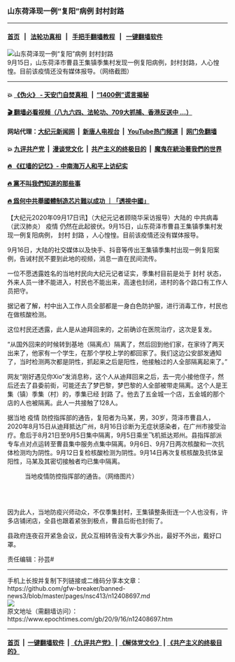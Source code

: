 ### 山东荷泽现一例“复阳”病例 封村封路
------------------------

#### [首页](https://github.com/gfw-breaker/banned-news3/blob/master/README.md) &nbsp;&nbsp;|&nbsp;&nbsp; [法轮功真相](https://github.com/begood0513/basic/blob/master/README.md)  &nbsp;&nbsp;|&nbsp;&nbsp; [手把手翻墙教程](https://github.com/gfw-breaker/guides/wiki)  &nbsp;&nbsp;|&nbsp;&nbsp; [一键翻墙软件](https://github.com/gfw-breaker/nogfw/blob/master/README.md)  



<div><img alt="山东荷泽现一例“复阳”病例 封村封路" class="attachment-djy_600_400 size-djy_600_400 wp-post-image" src="https://i.epochtimes.com/assets/uploads/2020/09/IMG_3590-600x400.jpg"/>
<div class="caption">
 9月15日，山东荷泽市曹县王集镇季集村发现一例复阳病例，封村封路，人心惶惶。目前该疫情还没有媒体报导。（网络截图）
</div></div><hr/>

#### 💥 [《伪火》 - 天安门自焚真相 ](http://158.247.195.190:10000/videos/blog/weihuo.html)&nbsp; |&nbsp; [“1400例”谎言揭秘  ](http://158.247.195.190:10000/videos/blog/jiexi1400.html)

#### [ 🎬  翻墙必看视频（八九六四、法轮功、709大抓捕、香港反送中 ...）](https://github.com/gfw-breaker/links/blob/master/banned.md)

#### 网站代理：[大纪元新闻网](http://158.247.195.190:10080/gb/) &nbsp;|&nbsp; [新唐人电视台](http://158.247.195.190:8808/gb/)  &nbsp;|&nbsp; [YouTube热门频道](http://158.247.195.190/youtube.html) &nbsp;|&nbsp; [网门免翻墙](http://158.247.195.190:11000/show.aspx?name=ogHome)

#### 💥 [九评共产党](http://158.247.195.190:10000/videos/res/jiuping/)&nbsp; |&nbsp; [漫谈党文化](http://158.247.195.190:10000/videos/res/mtdwh/)&nbsp; |&nbsp; [共产主义的终极目的](http://158.247.195.190:10000/videos/res/zjmd/)&nbsp; |&nbsp; [魔鬼在統治著我們的世界](http://158.247.195.190:10000/videos/res/TheSpecter/)  

#### [ 🔥  《红墙的记忆》- 中南海万人和平上访纪实](http://158.247.195.190:10000/videos/news/../legend/index.html)

#### [ 🔥  黨不叫我們知道的那些事](http://158.247.195.190:10000/videos/news/truth02.html)

#### [ 🔥  爲何中共舉國體制造芯片難以成功 ｜「透視中國」](http://158.247.195.190:10000/videos/news/don03.html)

<div><p>
 【大纪元2020年09月17日讯】（大纪元记者顾晓华采访报导）大陆的
 <ok href="https://www.epochtimes.com/gb/tag/%E4%B8%AD%E5%85%B1%E7%97%85%E6%AF%92.html">
  中共病毒
 </ok>
 （武汉肺炎）
 <ok href="https://www.epochtimes.com/gb/tag/%E7%96%AB%E6%83%85.html">
  疫情
 </ok>
 仍然在此起彼伏。9月15日，山东荷泽市曹县王集镇季集村发现一例复阳病例，
 <ok href="https://www.epochtimes.com/gb/tag/%E5%B0%81%E6%9D%91.html">
  封村
 </ok>
 <ok href="https://www.epochtimes.com/gb/tag/%E5%B0%81%E8%B7%AF.html">
  封路
 </ok>
 ，人心惶惶。目前该疫情还没有媒体报导。
</p>
<p>
 9月16日，大陆的社交媒体以及快手、抖音等传出王集镇季集村出现一例复阳案例，告诫村民不要到此地的视频，消息一直在民间流传。
</p>
<p>
 一位不愿透露姓名的当地村民向大纪元记者证实，季集村目前是处于
 <ok href="https://www.epochtimes.com/gb/tag/%E5%B0%81%E6%9D%91.html">
  封村
 </ok>
 状态，外来人员一律不能进入，村民也不能出来，高速也封闭，进村的各个路口有工作人员把守。
</p>
<p>
 据记者了解，村中出入工作人员全部都是一身白色防护服，进行消毒工作，村民也在做核酸检测。
</p>
<p>
 这位村民还透露，此人是从迪拜回来的，之前确诊在医院治疗，这次是复发。
</p>
<p>
 “从国外回来的时候转到基地（隔离点）隔离了，然后回到他们家，在家待了两天出来了，他家有一个学生，在那个学校上学的都回家了。我们这边公安部发通知了，当时检测两次都是阴性，抓起来之后是阳性，他接触过的人全部隔离起来了。”
</p>
<p>
 网友“刚好遇见你Xio”发消息称，这个人从迪拜回来之后，去一完小接他侄子，然后还去了县委前街，可能还去了梦巴黎，梦巴黎的人全部被带走隔离。这个人是王集（镇）季集（村）的，季集已经
 <ok href="https://www.epochtimes.com/gb/tag/%E5%B0%81%E8%B7%AF.html">
  封路
 </ok>
 了。他去了五金城一个店，五金城的那个店的人也被隔离。此人一共接触了128人。
</p>
<p>
 据当地
 <ok href="https://www.epochtimes.com/gb/tag/%E7%96%AB%E6%83%85.html">
  疫情
 </ok>
 防控指挥部的通告，复阳者为马某，男，30岁，菏泽市曹县人，2020年8月15日从迪拜抵达广州，8月16日诊断为无症状感染者，在广州市接受治疗。愈后于8月21日至9月5日集中隔离，9月5日乘坐飞机抵达郑州。县指挥部派专车点对点运转至曹县集中服务点集中隔离。9月6日、9月7日两次核酸和一次抗体检测均为阴性。9月12日复检核酸检测为阴性。9月14日再次复核核酸及抗体呈阳性，马某及其密切接触者均已集中隔离。
</p>
<figure class="wp-caption aligncenter" id="attachment_12408705" style="width: 450px">
 <ok href="https://i.epochtimes.com/assets/uploads/2020/09/IMG_3594.jpg">
  <img alt="" class="size-medium wp-image-12408705" src="https://i.epochtimes.com/assets/uploads/2020/09/IMG_3594-450x600.jpg"/>
 </ok>
 <br/><figcaption class="wp-caption-text">
  当地疫情防控指挥部的通告。（网络图片）
 </figcaption><br/>
</figure><br/>
<p>
 因为此人，当地防疫兴师动众，不仅季集封村，王集镇整条街连一个人也没有，许多店铺闭店，全县也跟着紧张到极点，曹县后街也封街了。
</p>
<p>
 县政府连夜召开紧急会议，民众互相转告没有大事少外出，最好不外出，戴好口罩。
</p>
<p>
 责任编辑：孙芸#
</p>
</div>
<hr/>
手机上长按并复制下列链接或二维码分享本文章：<br/>
https://github.com/gfw-breaker/banned-news3/blob/master/pages/nsc413/n12408697.md <br/>
<a href='https://github.com/gfw-breaker/banned-news3/blob/master/pages/nsc413/n12408697.md'><img src='https://github.com/gfw-breaker/banned-news3/blob/master/pages/nsc413/n12408697.md.png'/></a> <br/>
原文地址（需翻墙访问）：https://www.epochtimes.com/gb/20/9/16/n12408697.htm


------------------------
#### [首页](https://github.com/gfw-breaker/banned-news3/blob/master/README.md) &nbsp;|&nbsp; [一键翻墙软件](https://github.com/gfw-breaker/nogfw/blob/master/README.md) &nbsp;| [《九评共产党》](https://github.com/gfw-breaker/9ping.md/blob/master/README.md#九评之一评共产党是什么) | [《解体党文化》](https://github.com/gfw-breaker/jtdwh.md/blob/master/README.md) | [《共产主义的终极目的》](https://github.com/gfw-breaker/gczydzjmd.md/blob/master/README.md)


<img src='http://gfw-breaker.win/banned-news3/pages/nsc413/n12408697.md' width='0px' height='0px'/>